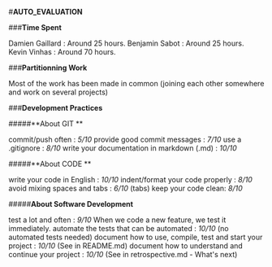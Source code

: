 #**AUTO_EVALUATION**

###**Time Spent**

Damien Gaillard : Around 25 hours.
Benjamin Sabot : Around 25 hours.
Kevin Vinhas : Around 70 hours.


###**Partitionning Work**

Most of the work has been made in common (joining each other somewhere and work on several projects)


###**Development Practices**

#####**About GIT **

commit/push often : _5/10_
provide good commit messages : _7/10_
use a .gitignore : _8/10_
write your documentation in markdown (.md) : _10/10_

#####**About CODE **

 write your code in English : _10/10_
 indent/format your code properly : _8/10_
 avoid mixing spaces and tabs : _6/10_ (tabs)
 keep your code clean: _8/10_

#####**About Software Development**

 test a lot and often : _9/10_ When we code a new feature, we test it immediately.
 automate the tests that can be automated :  _10/10_ (no automated tests needed)
 document how to use, compile, test and start your project : _10/10_ (See in README.md)
 document how to understand and continue your project : _10/10_ (See in retrospective.md - What's next)

